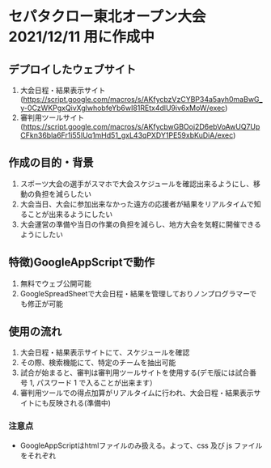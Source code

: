 # セパタクロー東北オープン大会 2021/12/11 用に作成中

## デプロイしたウェブサイト
1. 大会日程・結果表示サイト(https://script.google.com/macros/s/AKfycbzVzCYBP34a5ayh0maBwG_y-0CzWKPgxQivXglwhobfeYb6wI81REtx4dlU9iv6xMoW/exec)
2. 審判用ツールサイト(https://script.google.com/macros/s/AKfycbwGBOoj2D6ebVoAwUQ7UpCFkn36bla6Fr1i55IUq1mHd51_gxL43qPXDY1PE59xbKuDiA/exec)

## 作成の目的・背景
1. スポーツ大会の選手がスマホで大会スケジュールを確認出来るようにし、移動の負担を減らしたい
2. 大会当日、大会に参加出来なかった遠方の応援者が結果をリアルタイムで知ることが出来るようにしたい
3. 大会運営の準備や当日の作業の負担を減らし、地方大会を気軽に開催できるようにしたい

## 特徴)GoogleAppScriptで動作
1. 無料でウェブ公開可能
2. GoogleSpreadSheetで大会日程・結果を管理しておりノンプログラマーでも修正が可能

## 使用の流れ
1. 大会日程・結果表示サイトにて、スケジュールを確認
2. その際、検索機能にて、特定のチームを抽出可能
3. 試合が始まると、審判は審判用ツールサイトを使用する(デモ版には試合番号 1, パスワード 1 で入ることが出来ます）
4. 審判用ツールでの得点加算がリアルタイムに行われ、大会日程・結果表示サイトにも反映される(準備中)

### 注意点
- GoogleAppScriptはhtmlファイルのみ扱える。よって、css 及び js ファイルをそれぞれ <style> 及び <script> タグで囲い、htmlファイルにする事でウェブアプリ化が出来る。

### その他参考サイト
- 今回のウェブサイトを作成する動機となった2019年開催の大会情報サイト(http://fukushimasepak.herokuapp.com/?fbclid=IwAR2BglJmHYsnsrA9hNY_rGkyDvOL6Dm32Sj8W4oWIUVuCoKiF9qy-e6NnZ0)
